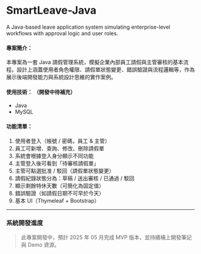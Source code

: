 # SmartLeave-Java
A Java-based leave application system simulating enterprise-level workflows with approval logic and user roles.

#### 專案簡介：
本專案為一套 Java 請假管理系統，模擬企業內部員工請假與主管審核的基本流程。設計上涵蓋使用者角色權限、請假單狀態變更、錯誤驗證與流程邏輯等，作為展示後端開發能力與系統設計思維的實作案例。

#### 使用技術： （開發中待補充）
- Java
- MySQL 

#### 功能清單：
1. 使用者登入（帳號 / 密碼，員工 & 主管）
2. 員工可新增、查詢、修改、刪除請假單
3. 系統會根據登入身分顯示不同功能
4. 主管登入後可看到「待審核請假單」
5. 主管可點選批准 / 駁回（請假單狀態變更）
6. 請假紀錄狀態分為：草稿 / 送出審核 / 已通過 / 駁回
7. 顯示剩餘特休天數（可簡化為固定值）
8. 錯誤驗證（如請假日期不可早於今天）
9. 基本 UI（Thymeleaf + Bootstrap）

---

### 系統開發進度  
> 此專案開發中，預計 2025 年 05 月完成 MVP 版本，並持續補上開發筆記與 Demo 資源。
